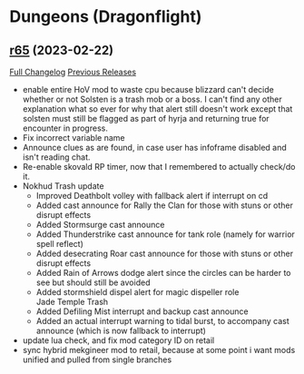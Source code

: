 # <DBM> Dungeons (Dragonflight)

## [r65](https://github.com/DeadlyBossMods/DBM-Dungeons/tree/r65) (2023-02-22)
[Full Changelog](https://github.com/DeadlyBossMods/DBM-Dungeons/compare/r64...r65) [Previous Releases](https://github.com/DeadlyBossMods/DBM-Dungeons/releases)

- enable entire HoV mod to waste cpu because blizzard can't decide whether or not Solsten is a trash mob or a boss. I can't find any other explanation what so ever for why that alert still doesn't work except that solsten must still be flagged as part of hyrja and returning true for encounter in progress.  
- Fix incorrect variable name  
- Announce clues as are found, in case user has infoframe disabled and isn't reading chat.  
- Re-enable skovald RP timer, now that I remembered to actually check/do it.  
- Nokhud Trash update  
     - Improved Deathbolt volley with fallback alert if interrupt on cd  
     - Added cast announce for Rally the Clan for those with stuns or other disrupt effects  
     - Added Stormsurge cast announce  
     - Added Thunderstrike cast announce for tank role (namely for warrior spell reflect)  
     - Added desecrating Roar cast announce for those with stuns or other disrupt effects  
     - Added Rain of Arrows dodge alert since the circles can be harder to see but should still be avoided  
     - Added stormshield dispel alert for magic dispeller role  
    Jade Temple Trash  
     - Added Defiling Mist interrupt and backup cast announce  
     - Added an actual interrupt warning to tidal burst, to accompany cast announce (which is now fallback to interrupt)  
- update lua check, and fix mod category ID on retail  
- sync hybrid mekgineer mod to retail, because at some point i want mods unified and pulled from single branches  
